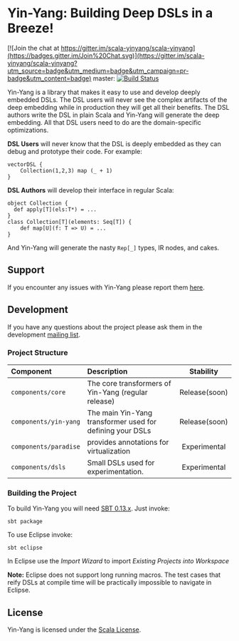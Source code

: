 # Yin-Yang: Building Deep DSLs in a Breeze! #

[![Join the chat at https://gitter.im/scala-yinyang/scala-yinyang](https://badges.gitter.im/Join%20Chat.svg)](https://gitter.im/scala-yinyang/scala-yinyang?utm_source=badge&utm_medium=badge&utm_campaign=pr-badge&utm_content=badge)
master: [![Build Status](https://travis-ci.org/scala-yinyang/scala-yinyang.png?branch=master)](https://travis-ci.org/scala-yinyang/scala-yinyang)

Yin-Yang is a library that makes it easy to use and develop deeply embedded DSLs. The DSL users will never see the complex artifacts of the deep embedding while in production they will get all their benefits. The DSL authors write the DSL in plain Scala and Yin-Yang will generate the deep embedding. All that DSL users need to do are the domain-specific optimizations.

**DSL Users** will never know that the DSL is deeply embedded as they can debug and prototype their code. For example:

    vectorDSL {
    	Collection(1,2,3) map (_ + 1)
    }


**DSL Authors** will develop their interface in regular Scala:

    object Collection {
      def apply[T](els:T*) = ...
    }
    class Collection[T](elements: Seq[T]) {
    	def map[U](f: T => U) = ...
    }

And Yin-Yang will generate the nasty `Rep[_]` types, IR nodes, and cakes.

## Support

If you encounter any issues with Yin-Yang please report them [here](https://github.com/vjovanov/yin-yang/issues).

## Development

If you have any questions about the project please ask them in the development [mailing list](https://groups.google.com/forum/#!forum/scala-yinyang).

### Project Structure
| Component             | Description                                                | Stability          |
|:---------             |:-----------                                                |:---------:         |
| `components/core`     |  The core transformers of Yin-Yang (regular release)       | Release(soon)      |
| `components/yin-yang` |  The main Yin-Yang transformer used for defining your DSLs | Release(soon)      |
| `components/paradise` |  provides annotations for virtualization                   | Experimental       |
| `components/dsls`     |  Small DSLs used for experimentation.                      | Experimental       |

### Building the Project

To build Yin-Yang you will need [SBT 0.13.x](http://www.scala-sbt.org/0.13/tutorial/index.html). Just invoke:

    sbt package

To use Eclipse invoke:

    sbt eclipse

In Eclipse use the *Import Wizard* to import *Existing Projects into Workspace*

**Note:** Eclipse does not support long running macros. The test cases that reify DSLs at compile time will be practically impossible to navigate in Eclipse.

## License

Yin-Yang is licensed under the [Scala License](https://raw.githubusercontent.com/vjovanov/yin-yang/master/LICENCE).
